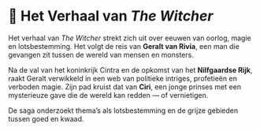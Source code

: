 # 📖 Het Verhaal van *The Witcher*

Het verhaal van *The Witcher* strekt zich uit over eeuwen van oorlog, magie en lotsbestemming. Het volgt de reis van **Geralt van Rivia**, een man die gevangen zit tussen de wereld van mensen en monsters.

Na de val van het koninkrijk Cintra en de opkomst van het **Nilfgaardse Rijk**, raakt Geralt verwikkeld in een web van politieke intriges, profetieën en verboden magie. Zijn pad kruist dat van **Ciri**, een jonge prinses met een mysterieuze gave die de wereld kan redden — of vernietigen.

De saga onderzoekt thema’s als lotsbestemming en de grijze gebieden tussen goed en kwaad.
